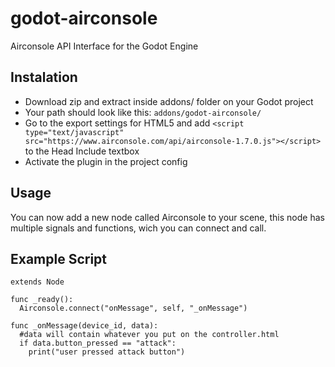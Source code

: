 # godot-airconsole
Airconsole API Interface for the Godot Engine

## Instalation

- Download zip and extract inside addons/ folder on your Godot project
- Your path should look like this: `addons/godot-airconsole/`
- Go to the export settings for HTML5 and add `<script type="text/javascript" src="https://www.airconsole.com/api/airconsole-1.7.0.js"></script>` to the Head Include textbox
- Activate the plugin in the project config

## Usage

You can now add a new node called Airconsole to your scene, this node has multiple signals and functions, wich you can connect and call.

## Example Script

```gdscript
extends Node

func _ready():
  Airconsole.connect("onMessage", self, "_onMessage")

func _onMessage(device_id, data):
  #data will contain whatever you put on the controller.html
  if data.button_pressed == "attack":
    print("user pressed attack button")
  
```

